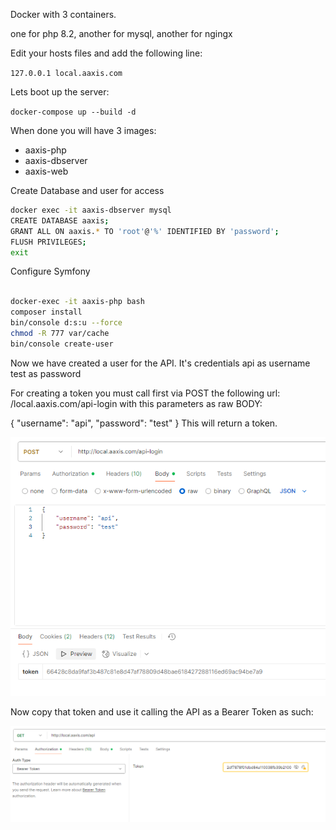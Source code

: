 Docker with 3 containers.

one for php 8.2, another for mysql, another for ngingx

Edit your hosts files and add the following line:

``127.0.0.1 local.aaxis.com``

Lets boot up the server:

```docker-compose up --build -d```

When done you will have 3 images:
- aaxis-php
- aaxis-dbserver
- aaxis-web

Create Database and user for access

```bash
docker exec -it aaxis-dbserver mysql
CREATE DATABASE aaxis;
GRANT ALL ON aaxis.* TO 'root'@'%' IDENTIFIED BY 'password';
FLUSH PRIVILEGES;
exit
```

Configure Symfony

```bash

docker-exec -it aaxis-php bash
composer install
bin/console d:s:u --force
chmod -R 777 var/cache
bin/console create-user
```

Now we have created a user for the API.
It's credentials
api as username
test as password

For creating a token you must call first via POST the following url: /local.aaxis.com/api-login
with this parameters as raw BODY:

{
"username": "api",
"password": "test"
}
This will return a token.

![img.png](img.png)


Now copy that token and use it calling the API as a Bearer Token as such:

![img_1.png](img_1.png)
